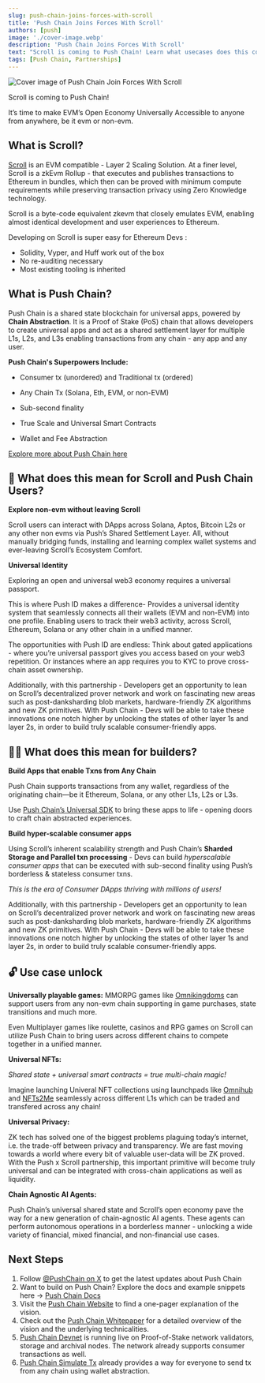```yaml
---
slug: push-chain-joins-forces-with-scroll
title: 'Push Chain Joins Forces With Scroll'
authors: [push]
image: './cover-image.webp'
description: 'Push Chain Joins Forces With Scroll'
text: "Scroll is coming to Push Chain! Learn what usecases does this collaboration unlocks and how devs and users can make the best of it!."
tags: [Push Chain, Partnerships]
---
```


![Cover image of Push Chain Join Forces With Scroll ](./cover-image.webp)

<!--truncate-->

Scroll is coming to Push Chain!

It’s time to make EVM’s Open Economy Universally Accessible to anyone from anywhere, be it evm or non-evm.

## What is Scroll?

[Scroll](https://scroll.io/) is an EVM compatible - Layer 2 Scaling Solution. At a finer level, Scroll is a zkEvm Rollup - that executes and publishes transactions to Ethereum in bundles, which then can be proved with minimum compute requirements while preserving transaction privacy using Zero Knowledge technology.

Scroll is a byte-code equivalent zkevm that closely emulates EVM, enabling almost identical development and user experiences to Ethereum.

Developing on Scroll is super easy for Ethereum Devs :

- Solidity, Vyper, and Huff work out of the box
- No re-auditing necessary
- Most existing tooling is inherited


## What is Push Chain?

Push Chain is a shared state blockchain for universal apps, powered by **Chain Abstraction**. It is a Proof of Stake (PoS) chain that allows developers to create universal apps and act as a shared settlement layer for multiple L1s, L2s, and L3s enabling transactions from any chain - any app and any user.

**Push Chain's Superpowers Include:**

- Consumer tx (unordered) and Traditional tx (ordered)

- Any Chain Tx (Solana, Eth, EVM, or non-EVM)

- Sub-second finality 

- True Scale and Universal Smart Contracts

- Wallet and Fee Abstraction

[Explore more about Push Chain here](https://push.org)

## **👥 What does this mean for Scroll and Push Chain Users?**

**Explore non-evm without leaving Scroll**

Scroll users can interact with DApps across Solana, Aptos, Bitcoin L2s or any other non evms via Push’s Shared Settlement Layer. All, without manually bridging funds, installing and learning complex wallet systems and ever-leaving Scroll’s Ecosystem Comfort.

**Universal  Identity**

Exploring an open and universal web3 economy requires a universal passport.

This is where Push ID makes a difference- Provides a universal identity system that seamlessly connects all their wallets (EVM and non-EVM) into one profile. 
Enabling users to track their web3 activity, across Scroll, Ethereum, Solana or any other chain in a unified manner.

The opportunities with Push ID are endless:
Think about gated applications - where you’re universal passport gives you access based on your web3 repetition. Or  instances where an app requires you to KYC to prove cross-chain asset ownership.

Additionally, with this partnership - Developers get an opportunity to lean on Scroll’s decentralized prover network and work on fascinating new areas such as post-danksharding blob markets, hardware-friendly ZK algorithms and new ZK primitives. With Push Chain - Devs will be able to take these innovations one notch higher by unlocking the states of other layer 1s and layer 2s, in order to build truly scalable consumer-friendly apps.  



## 👷‍♂️ What does this mean for builders?

**Build Apps that enable Txns from Any Chain**

Push Chain supports transactions from any wallet, regardless of the originating chain—be it Ethereum, Solana, or any other L1s, L2s or L3s.

Use [Push Chain’s Universal SDK](https://push.org/docs) to bring these apps to life - opening doors to craft chain abstracted experiences.

**Build hyper-scalable consumer apps**

Using Scroll’s inherent scalability strength and Push Chain’s **Sharded Storage and Parallel txn processing** - Devs can build *hyperscalable consumer apps*  that can be executed with sub-second finality using Push’s  borderless & stateless consumer txns. 

*This is the era of Consumer DApps thriving with millions of users!*

Additionally, with this partnership - Developers get an opportunity to lean on Scroll’s decentralized prover network and work on fascinating new areas such as post-danksharding blob markets, hardware-friendly ZK algorithms and new ZK primitives. With Push Chain - Devs will be able to take these innovations one notch higher by unlocking the states of other layer 1s and layer 2s, in order to build truly scalable consumer-friendly apps.






## 🔓 Use case unlock

**Universally playable games:** 
MMORPG games like [Omnikingdoms](https://www.omnikingdoms.io/) can support users from any non-evm chain supporting in game purchases, state transitions and much more. 

Even Multiplayer games like roulette, casinos and RPG games on Scroll can utilize Push Chain to bring users across different chains to compete together in a unified manner.
    
**Universal NFTs:** 

*Shared state + universal smart contracts = true multi-chain magic!* 

Imagine launching Univeral NFT collections using launchpads like [Omnihub](https://omnihub.xyz/) and [NFTs2Me](https://nfts2me.com/) seamlessly across different L1s which can be traded and transfered across any chain!
    
**Universal Privacy:** 

ZK tech has solved one of the biggest problems plaguing today’s internet, i.e. the trade-off between privacy and transparency. We are fast moving towards a world where every bit of valuable user-data will be ZK proved. With the Push x Scroll partnership, this important primitive will become truly universal and can be integrated with cross-chain applications as well as liquidity.  
    

**Chain Agnostic AI Agents:**

Push Chain’s universal shared state and Scroll’s open economy  pave the way for a new generation of chain-agnostic AI agents. These agents can perform autonomous operations in a borderless manner - unlocking a wide variety of financial, mixed financial, and non-financial use cases.


## Next Steps

1. Follow [@PushChain on X](https://x.com/PushChain) to get the latest updates about Push Chain
2. Want to build on Push Chain? Explore the docs and example snippets here → [Push Chain Docs](https://push.org/docs/chain/)
3. Visit the [Push Chain Website](https://push.org/chain?utm_source=pushblog&utm_medium=referral&utm_campaign=pcgov) to find a one-pager explanation of the vision.
4. Check out the [Push Chain Whitepaper](https://whitepaper.push.org/?utm_source=pushblog&utm_medium=referral&utm_campaign=pcgov) for a detailed overview of the vision and the underlying technicalities.
5. [Push Chain Devnet](https://scan.push.org/?utm_source=pushblog&utm_medium=referral&utm_campaign=pcgov) is running live on Proof-of-Stake network validators, storage and archival nodes. The network already supports consumer transactions as well.
6. [Push Chain Simulate Tx](https://simulate.push.org/?utm_source=pushblog&utm_medium=referral&utm_campaign=pcgov) already provides a way for everyone to send tx from any chain using wallet abstraction.
